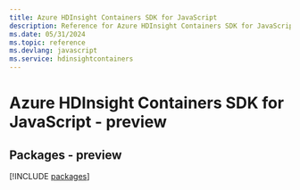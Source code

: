 ```yaml
---
title: Azure HDInsight Containers SDK for JavaScript
description: Reference for Azure HDInsight Containers SDK for JavaScript
ms.date: 05/31/2024
ms.topic: reference
ms.devlang: javascript
ms.service: hdinsightcontainers
---
```

# Azure HDInsight Containers SDK for JavaScript - preview
## Packages - preview
[!INCLUDE [packages](hdinsight-containers-index.md)]